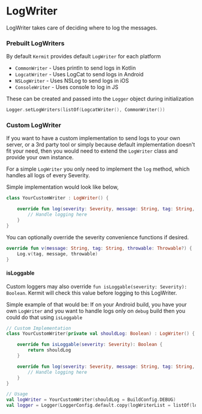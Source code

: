 # LogWriter

LogWriter takes care of deciding where to log the messages.

### Prebuilt LogWriters

By default `Kermit` provides default `LogWriter` for each platform

- `CommonWriter` - Uses println to send logs in Kotlin
- `LogcatWriter` - Uses LogCat to send logs in Android
- `NSLogWriter` - Uses NSLog to send logs in iOS
- `ConsoleWriter` - Uses console to log in JS

These can be created and passed into the `Logger` object during initialization
```kotlin
Logger.setLogWriters(listOf(LogcatWriter(), CommonWriter())
```
### Custom LogWriter

If you want to have a custom implementation to send logs to your own server, or a 3rd party tool or simply because default implementation doesn't fit your need, then you would need to extend the `LogWriter` class and provide your own instance.

For a simple `LogWriter` you only need to implement the `log` method, which handles all logs of every Severity.

Simple implementation would look like below,
```kotlin
class YourCustomWriter : LogWriter() {

    override fun log(severity: Severity, message: String, tag: String, throwable: Throwable?) {
        // Handle logging here
    }
}
```

You can optionally override the severity convenience functions if desired.

```kotlin
override fun v(message: String, tag: String, throwable: Throwable?) {
    Log.v(tag, message, throwable)
}
```
#### isLoggable

Custom loggers may also override `fun isLoggable(severity: Severity): Boolean`. Kermit will check this value before logging to this LogWriter.

Simple example of that would be: If on your Android build, you have your own `LogWriter` and you want to handle logs only on `debug` build then you could do that using `isLoggable`

```kotlin
// Custom Implementation
class YourCustomWriter(private val shouldLog: Boolean) : LogWriter() {

    override fun isLoggable(severity: Severity): Boolean {
        return shouldLog
    }

    override fun log(severity: Severity, message: String, tag: String, throwable: Throwable?) {
        // Handle logging here
    }
}

// Usage 
val logWriter = YourCustomWriter(shouldLog = BuildConfig.DEBUG)
val logger = Logger(LoggerConfig.default.copy(logWriterList = listOf(logWriter)))
```